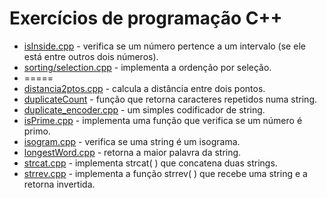 # Exercícios de programação C++
- <a href="https://github.com/arataca89/Cplusplus/blob/main/isInside.cpp">isInside.cpp</a> - verifica se um número pertence a um intervalo (se ele está entre outros dois números).
- <a href="https://github.com/arataca89/Cplusplus/blob/main/sorting/selection.cpp">sorting/selection.cpp</a> - implementa a ordenção por seleção.
- =====
-  <a href="distancia2ptos.cpp">distancia2ptos.cpp</a> - calcula a distância entre dois pontos.
- <a href="https://github.com/arataca89/Cplusplus/blob/main/duplicateCount.cpp">duplicateCount</a> - função que retorna caracteres repetidos numa string.
- <a href="https://github.com/arataca89/Cplusplus/blob/main/duplicate_encoder.cpp">duplicate_encoder.cpp</a> - um simples codificador de string.
- <a href="https://github.com/arataca89/Cplusplus/blob/main/isPrime.cpp">isPrime.cpp</a> - implementa uma função que verifica se um número é primo.
- <a href="https://github.com/arataca89/Cplusplus/blob/main/isogram.cpp">isogram.cpp</a> - verifica se uma string é um isograma.
- <a href="https://github.com/arataca89/Cplusplus/edit/main/longestWord.cpp">longestWord.cpp</a> - retorna a maior palavra da string.
- <a href="https://github.com/arataca89/Cplusplus/edit/main/strcat.cpp">strcat.cpp</a> - implementa strcat( ) que concatena duas strings.
- <a href="https://github.com/arataca89/Cplusplus/blob/main/strrev.cpp">strrev.cpp</a> - implementa a função strrev( ) que recebe uma string e a retorna invertida.

